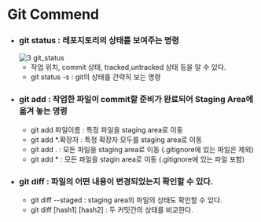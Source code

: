 # Git Commend

- ### git status : 레포지토리의 상태를 보여주는 명령
   ![3 git_status](https://user-images.githubusercontent.com/68778883/150938502-6c77a1bf-49b3-4467-b58e-fd7c115d74f9.png)
   - 작업 위치, commit 상태, tracked,untracked 상태 등을 알 수 있다.
   - git status -s : git의 상태를 간략히 보는 명령
 - ### git add : 작업한 파일이 commit할 준비가 완료되어 Staging Area에 옮겨 놓는 명령
     - git add 파일이름 : 특정 파일을 staging area로 이동
     - git add *.확장자 : 특정 확장자 모두를 staging area로 이동
     - git add . : 모든 파일을 staging area로 이동 (.gitignore에 있는 파일은 제외)
     - git add * : 모든 파일을 stagin area로 이동 (.gitignore에 있는 파일 포함)
 - ### git diff : 파일의 어떤 내용이 변경되었는지 확인할 수 있다.
     - git diff --staged : staging area의 파일의 상태도 확인할 수 있다.
     - git diff [hash1] [hash2] : 두 커밋간의 상태를 비교한다.
